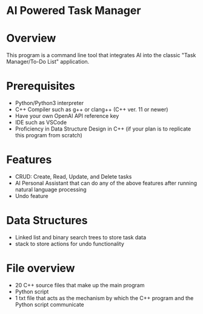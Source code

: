 # AI Powered Task Manager

# Overview
This program is a command line tool that integrates AI into the classic "Task Manager/To-Do List" application. 

# Prerequisites
- Python/Python3 interpreter
- C++ Compiler such as g++ or clang++ (C++ ver. 11 or newer)
- Have your own OpenAI API reference key
- IDE such as VSCode
- Proficiency in Data Structure Design in C++ (if your plan is to replicate this program from scratch)

# Features
- CRUD: Create, Read, Update, and Delete tasks
- AI Personal Assistant that can do any of the above features after running natural language processing
- Undo feature

# Data Structures
- Linked list and binary search trees to store task data
- stack to store actions for undo functionality

# File overview
- 20 C++ source files that make up the main program
- Python script
- 1 txt file that acts as the mechanism by which the C++ program and the Python script communicate

